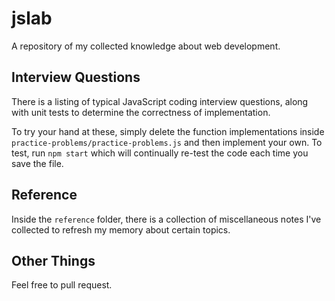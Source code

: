 # jslab

A repository of my collected knowledge about web development.

## Interview Questions

There is a listing of typical JavaScript coding interview questions, along with unit tests to determine the correctness of implementation.

To try your hand at these, simply delete the function implementations inside `practice-problems/practice-problems.js` and then implement your own. To test, run `npm start` which will continually re-test the code each time you save the file.

## Reference

Inside the `reference` folder, there is a collection of miscellaneous notes I've collected to refresh my memory about certain topics.

## Other Things

Feel free to pull request.